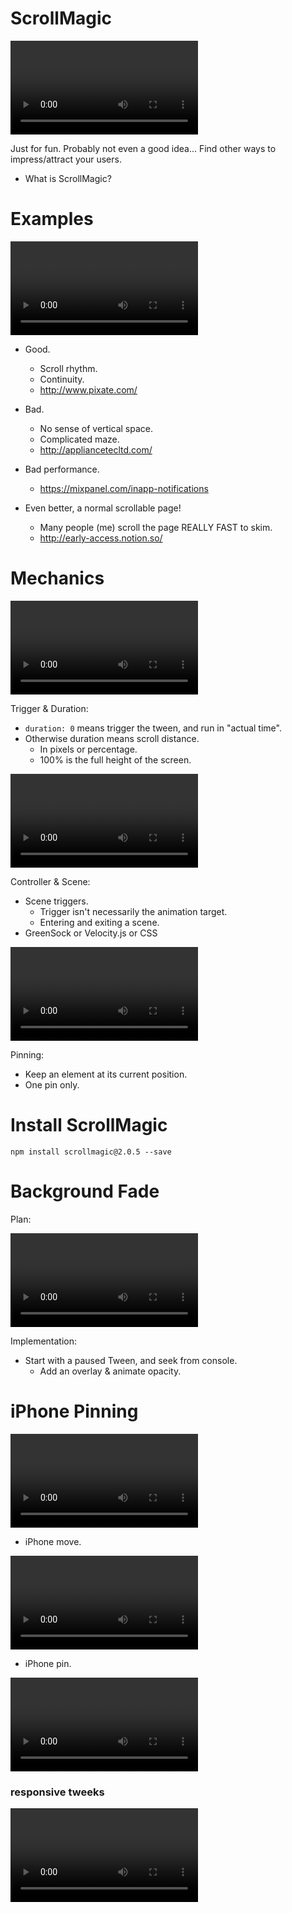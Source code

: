 
# ScrollMagic

<video src="scrollmagic-leadin.mp4" controls></video>

Just for fun. Probably not even a good idea... Find other ways to impress/attract your users.

+ What is ScrollMagic?

# Examples

<video src="scrollmagic-rant.mp4" controls></video>

+ Good.
  + Scroll rhythm.
  + Continuity.
  + http://www.pixate.com/

+ Bad.
  + No sense of vertical space.
  + Complicated maze.
  + http://appliancetecltd.com/

+ Bad performance.
  + https://mixpanel.com/inapp-notifications

+ Even better, a normal scrollable page!
  + Many people (me) scroll the page REALLY FAST to skim.
  + http://early-access.notion.so/

# Mechanics

<video src="scrollmagic-trigger.mp4" controls></video>

Trigger & Duration:

+ `duration: 0` means trigger the tween, and run in "actual time".
+ Otherwise duration means scroll distance.
  + In pixels or percentage.
  + 100% is the full height of the screen.

<video src="controller-and-scene" controls></video>

Controller & Scene:

+ Scene triggers.
  + Trigger isn't necessarily the animation target.
  + Entering and exiting a scene.
+ GreenSock or Velocity.js or CSS

<video src="pinning.mp4" controls></video>

Pinning:

+ Keep an element at its current position.
+ One pin only.

# Install ScrollMagic

```
npm install scrollmagic@2.0.5 --save
```

# Background Fade

Plan:

<video src="background-fading-plan.mp4" controls></video>

Implementation:

+ Start with a paused Tween, and seek from console.
  + Add an overlay & animate opacity.

# iPhone Pinning

<video src="iphone-movement-implementation-plan.mp4" controls></video>

+ iPhone move.

<video src="iphone-movement-implementation.mp4" controls></video>

+ iPhone pin.

<video src="pin-iphone.mp4" controls></video>

### responsive tweeks

<video src="responsive-demo.mp4" controls></video>
